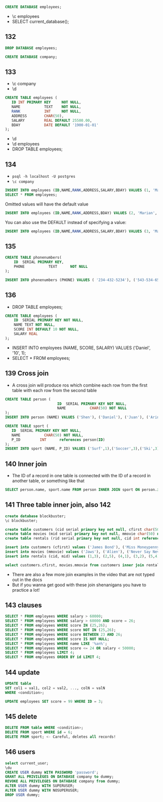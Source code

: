 
```sql
CREATE DATABASE employees;
```

- \c employees
- SELECT current_database();

## 132
```sql
DROP DATABASE employees;
```
```sql
CREATE DATABASE company;
```


## 133
- \c company
- \d

```sql
CREATE TABLE employees (
   ID INT PRIMARY KEY     NOT NULL,
   NAME           TEXT    NOT NULL,
   RANK           INT     NOT NULL,
   ADDRESS        CHAR(50),
   SALARY         REAL DEFAULT 25500.00,
   BDAY			  DATE DEFAULT '1900-01-01'
);
```

- \d
- \d employees
- DROP TABLE employees;

## 134
- `psql -h localhost -U postgres`
- `\c company`

```sql
INSERT INTO employees (ID,NAME,RANK,ADDRESS,SALARY,BDAY) VALUES (1, 'Mark', 7, '1212 E. Lane, Someville, AK, 57483', 43000.00 ,'1992-01-13');
SELECT * FROM employees;
```

Omitted values will have the default value
```sql
INSERT INTO employees (ID,NAME,RANK,ADDRESS,BDAY) VALUES (2, 'Marian', 8, '7214 Wonderlust Ave, Lost Lake, KS, 22897', '1989-11-21');
```

You can also use the DEFAULT instead of specifying a value: 
```sql
INSERT INTO employees (ID,NAME,RANK,ADDRESS,SALARY,BDAY) VALUES (3, 'Maxwell', 6, '7215 Jasmine Place, Corinda, CA 98743', 87500.00, DEFAULT);
```

## 135
```sql
CREATE TABLE phonenumbers(
	ID  SERIAL PRIMARY KEY,
	PHONE           TEXT      NOT NULL
);
```
```sql
INSERT INTO phonenumbers (PHONE) VALUES ( '234-432-5234'), ('543-534-6543'), ('312-123-5432');
```

## 136
- DROP TABLE employees;
```sql
CREATE TABLE employees (
    ID  SERIAL PRIMARY KEY NOT NULL,
    NAME TEXT NOT NULL,
    SCORE INT DEFAULT 10 NOT NULL,
    SALARY REAL
);
```
- INSERT INTO employees (NAME, SCORE, SALARY) VALUES ('Daniel', '10', 1);
- SELECT * FROM employees;

## 139 Cross join
- A cross join will produce ros which combine each row from the first table with each row from the second table

```sql
CREATE TABLE person (
                        ID  SERIAL PRIMARY KEY NOT NULL,
                        NAME           CHAR(50) NOT NULL
);
INSERT INTO person (NAME) VALUES ('Shen'), ('Daniel'), ('Juan'), ('Arin'), ('McLeod');
```

```sql
CREATE TABLE sport (
   ID  SERIAL PRIMARY KEY NOT NULL,
   NAME           CHAR(50) NOT NULL,
   P_ID         INT      references person(ID)
);
INSERT INTO sport (NAME, P_ID) VALUES ('Surf',1),('Soccer',3),('Ski',3),('Sail',3),('Bike',3);
```

## 140 Inner join
- The ID of a record in one table is connected with the ID of a record in another table, or something like that
```sql
SELECT person.name, sport.name FROM person INNER JOIN sport ON person.id = sport.p_id;
```

## 141 Three table inner join, also 142
```sql
create database blockbuster;
\c blockbuster;

create table customers (cid serial primary key not null, cfirst char(50) not null);
create table movies (mid serial primary key not null, mmovie char(50) not null);
create table rentals (rid serial primary key not null, cid int references customers(cid), mid int references movies(mid));

insert into customers (cfirst) values ('James Bond'), ('Miss Moneypenny'), ('Q'), ('M'), ('Fleming');
insert into movies (mmovie) values ('Jaws'), ('Alien'), ('Never Say Never'), ('Skyfall'), ('Highlander');
insert into rentals (cid, mid) values (1,3), (2,5), (4,1), (3,2), (5,4), (3,2), (1,3), (2,4), (5,4), (2,1), (2,3), (4,5), (5,2), (2,1), (3,2), (3,3), (2,3), (1,4), (3,2), (2,3), (3,3), (2,4), (2,3), (1,2), (3,5), (3,4), (1,5);

select customers.cfirst, movies.mmovie from customers inner join rentals on customers.cid = rentals.cid inner join movies on rentals.mid = movies.mid;
```
- There are also a few more join examples in the video that are not typed out in the docs
- But if you wanna get good with these join shenanigans you have to practice a lot!

## 143 clauses
```sql
SELECT * FROM employees WHERE salary > 60000;
SELECT * FROM employees WHERE salary > 60000 AND score = 26;
SELECT * FROM employees WHERE score IN (25,26);
SELECT * FROM employees WHERE score NOT IN (25,26);
SELECT * FROM employees WHERE score BETWEEN 23 AND 26;
SELECT * FROM employees WHERE score IS NOT NULL;
SELECT * FROM employees WHERE name LIKE '%an%';
SELECT * FROM employees WHERE score <= 24 OR salary < 50000;
SELECT * FROM employees LIMIT 4;
SELECT * FROM employees ORDER BY id LIMIT 4;
```

## 144 update
```sql
UPDATE table
SET col1 = val1, col2 = val2, ..., colN = valN
WHERE <condition>;

UPDATE employees SET score = 99 WHERE ID = 3;
```

## 145 delete
```sql
DELETE FROM table WHERE <condition>;
DELETE FROM sport WHERE id = 6;
DELETE FROM sport; <- Careful, deletes all records!
```

## 146 users
```sql
select current_user;
\du
CREATE USER dummy WITH PASSWORD 'password';
GRANT ALL PRIVILEGES ON DATABASE company to dummy;
REVOKE ALL PRIVILEGES ON DATABASE company from dummy;
ALTER USER dummy WITH SUPERUSER;
ALTER USER dummy WITH NOSUPERUSER;
DROP USER dummy;
```
